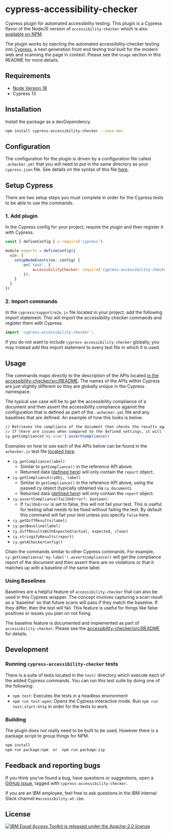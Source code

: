 # cypress-accessibility-checker

Cypress plugin for automated accessibility testing. This plugin is a Cypress flavor of the NodeJS version of `accessibility-checker` which is also [available on NPM](https://www.npmjs.com/package/accessibility-checker). 

The plugin works by injecting the automated accessibility-checker testing into [Cypress](https://docs.cypress.io/guides/overview/why-cypress), a next generation front end testing tool built for the modern web and scanning the page in context. Please see the `Usage` section in this README for more details.

## Requirements

* [Node Version 18](https://nodejs.org/en/download/)
* Cypress 13

## Installation

Install the package as a devDependency.

```bash
npm install cypress-accessibility-checker --save-dev
```

## Configuration

The configuration for the plugin is driven by a configuration file called `.achecker.yml` that you will need to put in the same directory as your `cypress.json` file. See details on the syntax of this file [here](https://github.com/IBMa/equal-access/blob/master/accessibility-checker/src/README.md#configuring-accessibility-checker).

## Setup Cypress

There are two setup steps you must complete in order for the Cypress tests to be able to use the commands.

### 1. Add plugin

In the Cypress config for your project, require the plugin and then register it with Cypress.

```js
const { defineConfig } = require('cypress')

module.exports = defineConfig({
  e2e: {
    setupNodeEvents(on, config) {
        on('task', {
            accessibilityChecker: require('cypress-accessibility-checker/plugin')
        });
    }
  }
})
```

### 2. Import commands

In the `cypress/support/e2e.js` file located in your project, add the following import statement. This will import the accessibility checker commands and register them with Cypress.

```js
import 'cypress-accessibility-checker';
```

If you do not want to include `cypress-accessibility-checker` globally, you may instead add this import statement to every test file in which it is used.

## Usage

The commands maps directly to the description of the APIs located [in the accessibility-checker/src/README](https://github.com/IBMa/equal-access/blob/master/accessibility-checker/src/README.md). The names of the APIs within Cypress are just slightly different so they are globally unique in the Cypress namespace.

The typical use case will be to get the accessibility compliance of a document and then assert the accessibility compliance against the configuration that is defined as part of the `.achecker.yml` file and any baselines that are defined. An example of how this looks is below:

```bash
// Retrieves the compliance of the document then checks the results against the defined settings.
// If there are issues when compared to the defined settings, it will fail the Cypress test.
cy.getCompliance('my scan').assertCompliance()
```

Examples on how to use each of the APIs below can be found in the `achecker.js` test file [located here](https://github.com/IBMa/equal-access/blob/master/cypress-accessibility-checker/test/cypress/integration/achecker.js).

- `cy.getCompliance(label)`
  - Similar to `getCompliance()` in the reference API above.
  - Returned data ([defined here](https://www.npmjs.com/package/accessibility-checker#async-acheckergetcompliance-content--label--string)) will only contain the `report` object.
- `cy.getCompliance(cyObj, label)`
  - Similar to `getCompliance()` in the reference API above, using the passed cy object (typically obtained via `cy.document`).
  - Returned data ([defined here](https://www.npmjs.com/package/accessibility-checker#async-acheckergetcompliance-content--label--string)) will only contain the `report` object.
- `cy.assertCompliance(failOnError?: boolean)`
  - If `failOnError` is set to false, this will not fail your test. This is useful for testing what needs to be fixed without failing the test. By default this command will fail your test unless you specify `false` here.
- `cy.getDiffResults(label)`
- `cy.getBaseline(label)`
- `cy.diffResultsWithExpected(actual, expected, clean)`
- `cy.stringifyResults(report)`
- `cy.getACheckerConfig()`

Chain the commands similar to other Cypress commands. For example, `cy.getCompliance('my-label').assertCompliance()` will get the compliance report of the document and then assert there are no violations or that it matches up with a baseline of the same label.

### Using Baselines

Baselines are a helpful feature of `accessibility-checker` that can also be used in this Cypress wrapper. The concept involves capturing a scan result as a 'baseline' so that future scans will pass if they match the baseline. If they differ, then the test will fail. This feature is useful for things like false positives or issues you plan on not fixing.

The baseline feature is documented and implemented as part of `accessibility-checker`. Please see the [accessibility-checker/src/README](src/README.md) for details.

## Development

### Running `cypress-accessibility-checker` tests

There is a suite of tests located in the `test/` directory which execute each of the added Cypress commands. You can run this test suite by doing one of the following:

* `npm test`: Executes the tests in a headless environment
* `npm run test:open`: Opens the Cypress interactive mode. Run `npm run test:start-http` in order for the tests to work.

### Building

The plugin does not really need to be built to be used. However there is a package script to group things for NPM.

```bash
npm install
npm run package:npm  or  npm run package:zip
```

## Feedback and reporting bugs

If you think you've found a bug, have questions or suggestions, open a [GitHub Issue](https://github.com/IBMa/equal-access/issues?q=is%3Aopen+is%3Aissue+label%3Acypress-accessibility-checker), tagged with `cypress-accessibility-checker`. 

If you are an IBM employee, feel free to ask questions in the IBM internal Slack channel `#accessibility-at-ibm`.

## License

[![IBM Equal Access Toolkit is released under the Apache-2.0 license](https://img.shields.io/badge/license-Apache--2.0-blue.svg)](./LICENSE)
